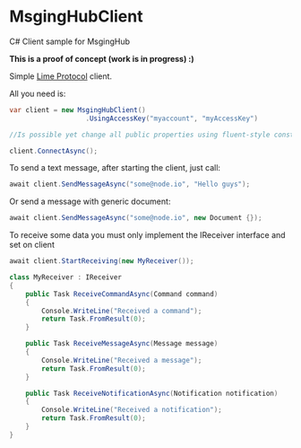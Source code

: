# MsgingHubClient
C# Client sample for MsgingHub

**This is a proof of concept (work is in progress) :)** 

Simple [Lime Protocol](http://github.com/takenet/lime-csharp/) client.

All you need is:

```c#
var client = new MsgingHubClient()
                   .UsingAccessKey("myaccount", "myAccessKey")

//Is possible yet change all public properties using fluent-style construction

client.ConnectAsync();
```

To send a text message, after starting the client, just call:

```c#
await client.SendMessageAsync("some@node.io", "Hello guys");
```

Or send a message with generic document:
```c#
await client.SendMessageAsync("some@node.io", new Document {});
```

To receive some data you must only implement the IReceiver interface and set on client

```c#
await client.StartReceiving(new MyReceiver());
```

```c#
class MyReceiver : IReceiver
{
    public Task ReceiveCommandAsync(Command command)
    {
        Console.WriteLine("Received a command");
        return Task.FromResult(0);
    }

    public Task ReceiveMessageAsync(Message message)
    {
        Console.WriteLine("Received a message");
        return Task.FromResult(0);
    }

    public Task ReceiveNotificationAsync(Notification notification)
    {
        Console.WriteLine("Received a notification");
        return Task.FromResult(0);
    }
}
```


